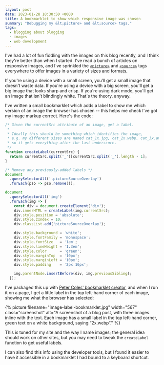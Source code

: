 ```yaml
---
layout: post
date: 2023-01-28 10:30:50 +0000
title: A bookmarklet to show which responsive image was chosen
summary: "Debugging my &lt;picture> and &lt;source> tags."
tags:
  - blogging about blogging
  - images
  - web development
---
```


I've had a lot of fun fiddling with the images on this blog recently, and I think they're better than when I started.
I've read a bunch of articles on responsive images, and I've sprinkled the [`<picture>`][picture] and [`<source>`][source] tags everywhere to offer images in a variety of sizes and formats.
  
If you're using a device with a small screen, you'll get a small image that doesn't waste data.
If you're using a device with a big screen, you'll get a big image that looks sharp and crisp.
If you're using dark mode, you'll get an image that isn't blindingly white.
That's the theory, anyway.

I've written a small bookmarklet which adds a label to show me which version of an image the browser has chosen -- this helps me check I've got my image markup correct.
Here's the code:

```javascript
/* Given the currentSrc attribute of an image, get a label.
 *
 * Ideally this should be something which identifies the image,
 * e.g. my different sizes are named cat_1x.jpg, cat_2x.webp, cat_3x.avif,
 * so it gets everything after the last underscore.
 */
function createLabel(currentSrc) {
  return currentSrc.split('_')[currentSrc.split('_').length - 1];
}

/* Remove any previously-added labels */
document
  .querySelectorAll('.pictureSourceOverlay')
  .forEach(pso => pso.remove());

document
  .querySelectorAll('img')
  .forEach(img => {
    const div = document.createElement('div');
    div.innerHTML = createLabel(img.currentSrc);
    div.style.position = 'absolute';
    div.style.zIndex = 10;
    div.classList.add('pictureSourceOverlay');

    div.style.background = 'white';
    div.style.fontFamily = 'monospace';
    div.style.fontSize   = '1em';
    div.style.lineHeight = '1.3em';
    div.style.color      = 'green';
    div.style.marginTop  = '10px';
    div.style.marginLeft = '10px';
    div.style.padding    = '2px 10px';

    img.parentNode.insertBefore(div, img.previousSibling);
  });
```

I've packaged this up with [Peter Coles' bookmarklet creator][coles], and when I run it on a page, I get a little label in the top left-hand corner of each image, showing me what the browser has selected:

{%
  picture
  filename="image-label-bookmarklet.jpg"
  width="567"
  class="screenshot"
  alt="A screenshot of a blog post, with three images inline with the text. Each image has a small label in the top left-hand corner, green text on a white background, saying “2x.webp”."
%}

This is tuned for my site and the way I name images; the general idea should work on other sites, but you may need to tweak the `createLabel` function to get useful labels.

I can also find this info using the developer tools, but I found it easier to have it accessible in a bookmarklet I had bound to a keyboard shortcut.
  
[responsive]: https://developer.mozilla.org/en-US/docs/Learn/HTML/Multimedia_and_embedding/Responsive_images
[picture]: https://developer.mozilla.org/en-US/docs/Web/HTML/Element/picture 
[source]: https://developer.mozilla.org/en-US/docs/Web/HTML/Element/source
[coles]: https://mrcoles.com/bookmarklet/
